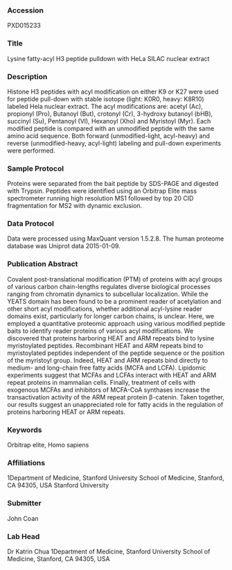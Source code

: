 ### Accession
PXD015233

### Title
Lysine fatty-acyl H3 peptide pulldown with HeLa SILAC nuclear extract

### Description
Histone H3 peptides with acyl modification on either K9 or K27 were used for peptide pull-down with stable isotope (light: K0R0, heavy: K8R10) labeled Hela nuclear extract. The acyl modifications are: acetyl (Ac), propionyl (Pro), Butanoyl (But), crotonyl (Cr), 3-hydroxy butanoyl (bHB), succinyl (Su), Pentanoyl (Vl), Hexanoyl (Xho) and Myristoyl (Myr). Each modified peptide is compared with an unmodified peptide with the same amino acid sequence. Both forward (unmodified-light, acyl-heavy) and reverse (unmodified-heavy, acyl-light) labeling and pull-down experiments were performed.

### Sample Protocol
Proteins were separated from the bait peptide by SDS-PAGE and digested with Trypsin. Peptides were identified using an Orbitrap Elite mass spectrometer running high resolution MS1 followed by top 20 CID fragmentation for MS2 with dynamic exclusion.

### Data Protocol
Data were processed using MaxQuant version 1.5.2.8. The human proteome database was Uniprot data 2015-01-09.

### Publication Abstract
Covalent post-translational modification (PTM) of proteins with acyl groups of various carbon chain-lengths regulates diverse biological processes ranging from chromatin dynamics to subcellular localization. While the YEATS domain has been found to be a prominent reader of acetylation and other short acyl modifications, whether additional acyl-lysine reader domains exist, particularly for longer carbon chains, is unclear. Here, we employed a quantitative proteomic approach using various modified peptide baits to identify reader proteins of various acyl modifications. We discovered that proteins harboring HEAT and ARM repeats bind to lysine myristoylated peptides. Recombinant HEAT and ARM repeats bind to myristoylated peptides independent of the peptide sequence or the position of the myristoyl group. Indeed, HEAT and ARM repeats bind directly to medium- and long-chain free fatty acids (MCFA and LCFA). Lipidomic experiments suggest that MCFAs and LCFAs interact with HEAT and ARM repeat proteins in mammalian cells. Finally, treatment of cells with exogenous MCFAs and inhibitors of MCFA-CoA synthases increase the transactivation activity of the ARM repeat protein &#x3b2;-catenin. Taken together, our results suggest an unappreciated role for fatty acids in the regulation of proteins harboring HEAT or ARM repeats.

### Keywords
Orbitrap elite, Homo sapiens

### Affiliations
1Department of Medicine, Stanford University School of Medicine, Stanford, CA 94305, USA
Stanford University

### Submitter
John Coan

### Lab Head
Dr Katrin Chua
1Department of Medicine, Stanford University School of Medicine, Stanford, CA 94305, USA


